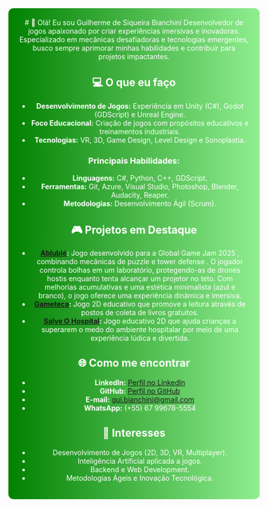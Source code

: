 <div align="center" style="background: linear-gradient(to right, #008000, #90EE90); color: white; padding: 20px; border-radius: 10px;">
# 👋 Olá! Eu sou Guilherme de Siqueira Bianchini
Desenvolvedor de jogos apaixonado por criar experiências imersivas e inovadoras. Especializado em mecânicas desafiadoras e tecnologias emergentes, busco sempre aprimorar minhas habilidades e contribuir para projetos impactantes.

## 💻 O que eu faço
- **Desenvolvimento de Jogos:** Experiência em Unity (C#), Godot (GDScript) e Unreal Engine.
- **Foco Educacional:** Criação de jogos com propósitos educativos e treinamentos industriais.
- **Tecnologias:** VR, 3D, Game Design, Level Design e Sonoplastia.

### Principais Habilidades:
- **Linguagens:** C#, Python, C++, GDScript.
- **Ferramentas:** Git, Azure, Visual Studio, Photoshop, Blender, Audacity, Reaper.
- **Metodologias:** Desenvolvimento Ágil (Scrum).

## 🎮 Projetos em Destaque
- **[Ablublé](https://zusabalax.itch.io/ablubl):** Jogo desenvolvido para a Global Game Jam 2025 , combinando mecânicas de puzzle e tower defense . O jogador controla bolhas em um laboratório, protegendo-as de drones hostis enquanto tenta alcançar um projetor no teto. Com melhorias acumulativas e uma estética minimalista (azul e branco), o jogo oferece uma experiência dinâmica e imersiva.
- **[Gameteca](https://senacjogos.itch.io/gameteca):** Jogo 2D educativo que promove a leitura através de postos de coleta de livros gratuitos.
- **[Salve O Hospital](https://zusabalax.itch.io/salve-o-hospital):** Jogo educativo 2D que ajuda crianças a superarem o medo do ambiente hospitalar por meio de uma experiência lúdica e divertida.


## 🌐 Como me encontrar
- **LinkedIn:** [Perfil no LinkedIn](https://www.linkedin.com/in/guilherme-de-siqueira-bianchini-8b8728121/?trk=opento_sprofile_topcard)  
- **GitHub:** [Perfil no GitHub](https://github.com/Zusabalax)  
- **E-mail:** [gui.bianchini@gmail.com](mailto:gui.bianchini@gmail.com)  
- **WhatsApp:** (+55) 67 99678-5554  

## 🚀 Interesses
- Desenvolvimento de Jogos (2D, 3D, VR, Multiplayer).
- Inteligência Artificial aplicada a jogos.
- Backend e Web Development.
- Metodologias Ágeis e Inovação Tecnológica.
</div>
